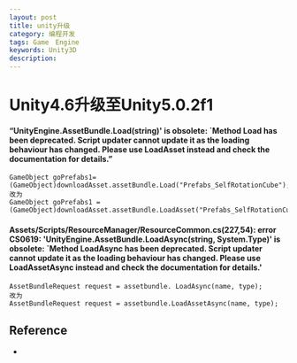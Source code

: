 ```yaml
---
layout: post
title: unity升级
category: 编程开发
tags: Game　Engine
keywords: Unity3D
description: 
---
```


# Unity4.6升级至Unity5.0.2f1

#### “UnityEngine.AssetBundle.Load(string)' is obsolete: `Method Load has been deprecated. Script updater cannot update it as the loading behaviour has changed. Please use LoadAsset instead and check the documentation for details.”

```
GameObject goPrefabs1= (GameObject)downloadAsset.assetBundle.Load("Prefabs_SelfRotationCube");
改为
GameObject goPrefabs1 = (GameObject)downloadAsset.assetBundle.LoadAsset("Prefabs_SelfRotationCube");
```
#### Assets/Scripts/ResourceManager/ResourceCommon.cs(227,54): error CS0619: 'UnityEngine.AssetBundle.LoadAsync(string, System.Type)' is obsolete: `Method LoadAsync has been deprecated. Script updater cannot update it as the loading behaviour has changed. Please use LoadAssetAsync instead and check the documentation for details.'

```
AssetBundleRequest request = assetbundle. LoadAsync(name, type);
改为
AssetBundleRequest request = assetbundle.LoadAssetAsync(name, type);
```

## Reference
* 
